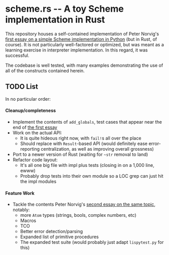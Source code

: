 # scheme.rs -- A toy Scheme implementation in Rust

This repository houses a self-contained implementation of Peter Norvig's [first essay on a simple Scheme implementation in Python][Norvig1] (but in Rust, of course). It is not particularly well-factored or optimized, but was meant as a learning exercise in interpreter implementation. In this regard, it was successful.

The codebase is well tested, with many examples demonstrating the use of all of the constructs contained herein.

## TODO List

In no particular order:

#### Cleanup/completeness

* Implement the contents of `add_globals`, test cases that appear near the end of [the first essay][Norvig1]
* Work on the actual API:
  * It is quite hideous right now, with `fail!`s all over the place
  * Should replace with `Result`-based API (would definitely ease error-reporting centralization, as well as improving overall grossness)
* Port to a newer version of Rust (waiting for `~str` removal to land)
* Refactor code layout:
  * It's all one big file with impl plus tests (closing in on a 1,000 line, ewww)
  * Probably drop tests into their own module so a LOC grep can just hit the impl modules

#### Feature Work

* Tackle the contents Peter Norvig's [second essay on the same topic][Norvig2], notably:
  * more `Atom` types (strings, bools, complex numbers, etc)
  * Macros
  * TCO
  * Better error detection/parsing
  * Expanded list of primitive procedures
  * The expanded test suite (would probably just adapt `lispytest.py` for this)

[Norvig1]: http://norvig.com/lispy.html "(How to Write a (Lisp) Interpreter (in Python))"
[Norvig2]: http://norvig.com/lispy2.html "(An ((Even Better) Lisp) Interpreter (in Python))"
